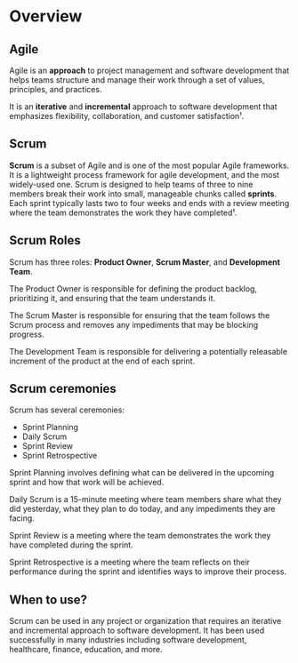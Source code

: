 # Overview

## Agile

Agile is an **approach** to project management and software development that helps teams structure and manage their work through a set of values, principles, and practices. 

It is an **iterative** and **incremental** approach to software development that emphasizes flexibility, collaboration, and customer satisfaction¹. 

## Scrum

**Scrum** is a subset of Agile and is one of the most popular Agile frameworks. It is a lightweight process framework for agile development, and the most widely-used one. Scrum is designed to help teams of three to nine members break their work into small, manageable chunks called **sprints**. Each sprint typically lasts two to four weeks and ends with a review meeting where the team demonstrates the work they have completed¹. 

## Scrum Roles

Scrum has three roles: **Product Owner**, **Scrum Master**, and **Development Team**.

The Product Owner is responsible for defining the product backlog, prioritizing it, and ensuring that the team understands it. 

The Scrum Master is responsible for ensuring that the team follows the Scrum process and removes any impediments that may be blocking progress.

The Development Team is responsible for delivering a potentially releasable increment of the product at the end of each sprint.

## Scrum ceremonies

Scrum has several ceremonies: 
- Sprint Planning
- Daily Scrum
- Sprint Review
- Sprint Retrospective

Sprint Planning involves defining what can be delivered in the upcoming sprint and how that work will be achieved.

Daily Scrum is a 15-minute meeting where team members share what they did yesterday, what they plan to do today, and any impediments they are facing.

Sprint Review is a meeting where the team demonstrates the work they have completed during the sprint.

Sprint Retrospective is a meeting where the team reflects on their performance during the sprint and identifies ways to improve their process.

## When to use?

Scrum can be used in any project or organization that requires an iterative and incremental approach to software development. It has been used successfully in many industries including software development, healthcare, finance, education, and more.
